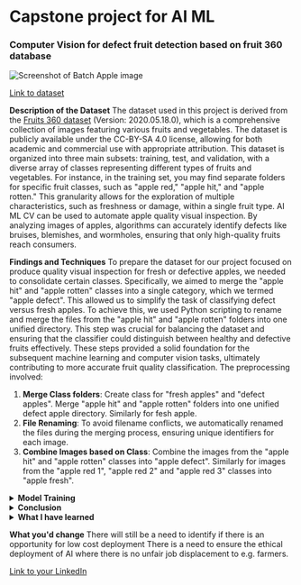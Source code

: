 # Capstone project for AI ML

### Computer Vision for defect fruit detection based on fruit 360 database

![Screenshot of Batch Apple image](https://i.imgur.com/boAPlwo.jpg)

[Link to dataset](https://github.com/sallez9/SCTPAIMLcapstone.git)

**Description of the Dataset**
The dataset used in this project is derived from the [Fruits 360 dataset](https://github.com/fruits-360) (Version: 2020.05.18.0), which is a comprehensive collection of images featuring various fruits and vegetables. The dataset is publicly available under the CC-BY-SA 4.0 license, allowing for both academic and commercial use with appropriate attribution. This dataset is organized into three main subsets: training, test, and validation, with a diverse array of classes representing different types of fruits and vegetables. For instance, in the training set, you may find separate folders for specific fruit classes, such as "apple red," "apple hit," and "apple rotten." This granularity allows for the exploration of multiple characteristics, such as freshness or damage, within a single fruit type. AI ML CV can be used to automate apple quality visual inspection. By analyzing images of apples, algorithms can accurately identify defects like bruises, blemishes, and wormholes, ensuring that only high-quality fruits reach consumers.

**Findings and Techniques**
To prepare the dataset for our project focused on produce quality visual inspection for fresh or defective apples, we needed to consolidate certain classes. Specifically, we aimed to merge the "apple hit" and "apple rotten" classes into a single category, which we termed "apple defect". This allowed us to simplify the task of classifying defect versus fresh apples. 
To achieve this, we used Python scripting to rename and merge the files from the "apple hit" and "apple rotten" folders into one unified directory. This step was crucial for balancing the dataset and ensuring that the classifier could distinguish between healthy and defective fruits effectively. These steps provided a solid foundation for the subsequent machine learning and computer vision tasks, ultimately contributing to more accurate fruit quality classification.
The preprocessing involved:
1. **Merge Class folders**: Create class for "fresh apples" and "defect apples". Merge "apple hit" and "apple rotten" folders into one unified defect apple directory. Similarly for fesh apple.
2. **File Renaming**: To avoid filename conflicts, we automatically renamed the files during the merging process, ensuring unique identifiers for each image.
3. **Combine Images based on Class**: Combine the images from the "apple hit" and "apple rotten" classes into "apple defect". Similarly for images from the "apple red 1", "apple red 2" and "apple red 3" classes into "apple fresh".

<details>
<summary><b>Model Training</b></summary>
  
**1. Early Stopping Prevented Overfitting:**
- The validation accuracy curve starts to plateau or even decline after epoch 3. This indicates that the model is starting to overfit the training data, learning the noise and idiosyncrasies rather than the underlying patterns.
- Early stopping at epoch 3 prevents the model from further training and overfitting, preserving its generalization ability.
**2. Model Performance at Epoch 3:**
- The model achieved a training accuracy of around 0.95 and a validation accuracy of around 0.95 at epoch 3. These values suggest that the model has learned the underlying patterns effectively and has reasonable generalization performance.
**3. Potential for Improvement:**
- While early stopping at epoch 3 prevented overfitting, it's possible that further training with careful regularization techniques (e.g., L1 or L2 regularization) could have improved the model's performance.
- Exploring different hyperparameter settings or architectural changes might also lead to better results.
![Screenshot of accuracy and loss diagram](https://i.imgur.com/v0rKWwz.jpg)
  
</details>

<details>
<summary><b>Conclusion</b></summary>
We created a fairly accurate image classifier, as:
The model accurately predicted most of the considered apple fresh or defect categories.
The model can incorrectly label where the apples appear similar in colors and shapes, they can be challenging for the model to classify. 
![Screenshot of confusion matrix](https://i.imgur.com/JcQpv6h.jpg)

This can be improved by training the model with additional data using data augmentation in Keras, experimenting with adding Batch normalization to the CNN layers to improve and stabilize the learning process, adding more layers to the neural network, Adding L2 regularization, experimenting with the dropout rate, learning rate. Apart from these points, the model does a good job of classifying.
Fruit image classification can be extended to numerous practical applications, from sorting ripe fruits to detecting diseases. It offers efficiency, accuracy, and potential for optimizing inventory management in various industries. Similarly, Deep Learning can also be extended to broader plant species detection, benefiting agricultural industries.Exploring these use cases can create an awareness about potential AI projects in agricultural domain.


</details>

<details>
<summary><b>What I have learned</b></summary>
1. Initally, getting the dataset was the focus as our first project milestone was to secure the dataset and I was able to quickly select a popular dataset. HOwever, my intial problem statement lack of a clear business objective that hindered progress. Dataset was further refined again and again.
2. Issue of biased datasets: overrepresentation of classes, if the dataset includes mostly apples from a particular farm, the model might not perform well on apples from other farms with different growing conditions or varieties.

</details>
  
**What you'd change**
There will still be a need to identify if there is an opportunity for low cost deployment 
There is a need to ensure the ethical deployment of AI where there is no unfair job displacement to e.g. farmers.  

[Link to your LinkedIn](https://www.linkedin.com/in/zubaidah-sallehuddin/)
